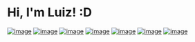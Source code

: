 # Hi, I'm Luiz! :D


[![image](https://img.shields.io/badge/LinkedIn-0077B5?style=for-the-badge&logo=linkedin&logoColor=white)](https://www.linkedin.com/in/luiz-gabriel-465a01206/)
[![image](https://img.shields.io/badge/Instagram-E4405F?style=for-the-badge&logo=instagram&logoColor=white)](https://www.instagram.com/bielz.sx/)
[![image](https://img.shields.io/badge/Twitter-1DA1F2?style=for-the-badge&logo=twitter&logoColor=white)](https://twitter.com/BielzSx)
[![image](https://img.shields.io/badge/Reddit-FF4500?style=for-the-badge&logo=reddit&logoColor=white)](https://www.reddit.com/user/Bielz2021)
[![image](https://img.shields.io/badge/Codepen-000000?style=for-the-badge&logo=codepen&logoColor=white)](https://dribbble.com/bielz9082271)
[![image](https://img.shields.io/badge/Dribbble-EA4C89?style=for-the-badge&logo=dribbble&logoColor=white)](https://codepen.io/bielz379)
[![image](https://img.shields.io/badge/Stack_Overflow-FE7A16?style=for-the-badge&logo=stack-overflow&logoColor=white)]()
